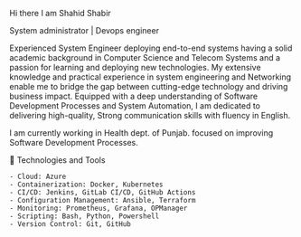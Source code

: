 Hi there I am Shahid Shabir

System administrator | Devops engineer

Experienced System Engineer deploying end-to-end systems having a solid academic background in Computer Science and Telecom Systems and a passion for learning and deploying new technologies. My extensive knowledge and practical experience in system engineering and Networking enable me to bridge the gap between cutting-edge technology and driving business impact. Equipped with a deep understanding of Software Development Processes and System Automation, I am dedicated to delivering high-quality, Strong communication skills with fluency in English.

I am currently working in Health dept. of Punjab. focused on improving Software Development Processes. 

🔧 Technologies and Tools

    - Cloud: Azure
    - Containerization: Docker, Kubernetes
    - CI/CD: Jenkins, GitLab CI/CD, GitHub Actions
    - Configuration Management: Ansible, Terraform
    - Monitoring: Prometheus, Grafana, OPManager
    - Scripting: Bash, Python, Powershell
    - Version Control: Git, GitHub

